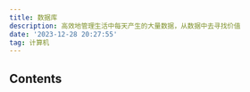 ```yaml
---
title: 数据库
description: 高效地管理生活中每天产生的大量数据，从数据中去寻找价值
date: '2023-12-28 20:27:55'
tag: 计算机
---
```


## Contents

